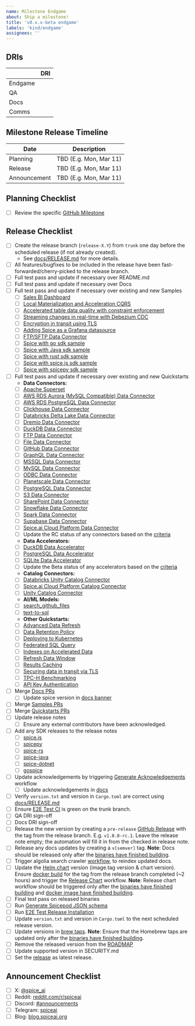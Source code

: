 ```yaml
---
name: Milestone Endgame
about: Ship a milestone!
title: 'v0.x.x-beta endgame'
labels: 'kind/endgame'
assignees: ''
---
```


## DRIs

|         | DRI |
| ------- | --- |
| Endgame |     |
| QA      |     |
| Docs    |     |
| Comms   |     |

## Milestone Release Timeline

| Date         | Description            |
| ------------ | ---------------------- |
| Planning     | TBD (E.g. Mon, Mar 11) |
| Release      | TBD (E.g. Mon, Mar 11) |
| Announcement | TBD (E.g. Mon, Mar 11) |

## Planning Checklist

- [ ] Review the specific [GitHub Milestone](https://github.com/spiceai/spiceai/milestones)

## Release Checklist

- [ ] Create the release branch (`release-X.Y`) from `trunk` one day before the scheduled release (if not already created).
  - See [docs/RELEASE.md](https://github.com/spiceai/spiceai/blob/trunk/docs/RELEASE.md) for more details.
- [ ] All features/bugfixes to be included in the release have been fast-forwarded/cherry-picked to the release branch.
- [ ] Full test pass and update if necessary over README.md
- [ ] Full test pass and update if necessary over Docs
- [ ] Full test pass and update if necessary over existing and new Samples
  - [ ] [Sales BI Dashboard](https://github.com/spiceai/samples/blob/trunk/sales-bi/README.md)
  - [ ] [Local Materialization and Acceleration CQRS](https://github.com/spiceai/samples/blob/trunk/acceleration/README.md)
  - [ ] [Accelerated table data quality with constraint enforcement](https://github.com/spiceai/samples/blob/trunk/constraints/README.md)
  - [ ] [Streaming changes in real-time with Debezium CDC](https://github.com/spiceai/samples/blob/trunk/cdc-debezium/README.md)
  - [ ] [Encryption in transit using TLS](https://github.com/spiceai/samples/blob/trunk/tls/README.md)
  - [ ] [Adding Spice as a Grafana datasource](https://github.com/spiceai/samples/blob/trunk/grafana-datasource/README.md)
  - [ ] [FTP/SFTP Data Connector](https://github.com/spiceai/samples/blob/trunk/ftp/README.md)
  - [ ] [Spice with go sdk sample](https://github.com/spiceai/samples/blob/trunk/client-sdk/gospice-sdk-sample/README.md)
  - [ ] [Spice with Java sdk sample](https://github.com/spiceai/samples/blob/trunk/client-sdk/spice-java-sdk-sample/README.md)
  - [ ] [Spice with rust sdk sample](https://github.com/spiceai/samples/blob/trunk/client-sdk/spice-rs-sdk-sample/README.md)
  - [ ] [Spice with spice.js sdk sample](https://github.com/spiceai/samples/blob/trunk/client-sdk/spice.js-sdk-sample/README.md)
  - [ ] [Spice with spicepy sdk sample](https://github.com/spiceai/samples/blob/trunk/client-sdk/spicepy-sdk-sample/README.md)
- [ ] Full test pass and update if necessary over existing and new Quickstarts
  - **Data Connectors:**
  - [ ] [Apache Superset](https://github.com/spiceai/quickstarts/blob/trunk/superset/README.md)
  - [ ] [AWS RDS Aurora (MySQL Compatible) Data Connector](https://github.com/spiceai/quickstarts/blob/trunk/rds-aurora-mysql/README.md)
  - [ ] [AWS RDS PostgreSQL Data Connector](https://github.com/spiceai/quickstarts/blob/trunk/rds-postgresql/README.md)
  - [ ] [Clickhouse Data Connector](https://github.com/spiceai/quickstarts/blob/trunk/clickhouse/README.md)
  - [ ] [Databricks Delta Lake Data Connector](https://github.com/spiceai/quickstarts/blob/trunk/databricks/README.md)
  - [ ] [Dremio Data Connector](https://github.com/spiceai/quickstarts/blob/trunk/dremio/README.md)
  - [ ] [DuckDB Data Connector](https://github.com/spiceai/quickstarts/blob/trunk/duckdb/connector/README.md)
  - [ ] [FTP Data Connector](https://github.com/spiceai/quickstarts/blob/trunk/ftp/README.md)
  - [ ] [File Data Connector](https://github.com/spiceai/quickstarts/blob/trunk/file/README.md)
  - [ ] [GitHub Data Connector](https://github.com/spiceai/quickstarts/blob/trunk/github/README.md)
  - [ ] [GraphQL Data Connector](https://github.com/spiceai/quickstarts/blob/trunk/graphql/README.md)
  - [ ] [MSSQL Data Connector](https://github.com/spiceai/quickstarts/blob/trunk/mssql/README.md)
  - [ ] [MySQL Data Connector](https://github.com/spiceai/quickstarts/blob/trunk/mysql/README.md)
  - [ ] [ODBC Data Connector](https://github.com/spiceai/quickstarts/blob/trunk/odbc/README.md)
  - [ ] [Planetscale Data Connector](https://github.com/spiceai/quickstarts/blob/trunk/planetscale/README.md)
  - [ ] [PostgreSQL Data Connector](https://github.com/spiceai/quickstarts/blob/trunk/postgres/connector/README.md)
  - [ ] [S3 Data Connector](https://github.com/spiceai/quickstarts/blob/trunk/s3/README.md)
  - [ ] [SharePoint Data Connector](https://github.com/spiceai/quickstarts/blob/trunk/sharepoint/README.md)
  - [ ] [Snowflake Data Connector](https://github.com/spiceai/quickstarts/blob/trunk/snowflake/README.md)
  - [ ] [Spark Data Connector](https://github.com/spiceai/quickstarts/blob/trunk/spark/README.md)
  - [ ] [Supabase Data Connector](https://github.com/spiceai/quickstarts/blob/trunk/supabase/README.md)
  - [ ] [Spice.ai Cloud Platform Data Connector](https://github.com/spiceai/quickstarts/blob/trunk/spiceai/README.md)
  - [ ] Update the RC status of any connectors based on the [criteria](/docs/criteria/connectors/rc.md)
  - **Data Accelerators:**
  - [ ] [DuckDB Data Accelerator](https://github.com/spiceai/quickstarts/blob/trunk/duckdb/accelerator/README.md)
  - [ ] [PostgreSQL Data Accelerator](https://github.com/spiceai/quickstarts/blob/trunk/postgres/accelerator/README.md)
  - [ ] [SQLite Data Accelerator](https://github.com/spiceai/quickstarts/blob/trunk/sqlite/accelerator/README.md)
  - [ ] Update the Beta status of any accelerators based on the [criteria](/docs/criteria/accelerators/beta.md)
  - **Catalog Connectors:**
  - [ ] [Databricks Unity Catalog Connector](https://github.com/spiceai/quickstarts/blob/trunk/catalogs/databricks/README.md)
  - [ ] [Spice.ai Cloud Platform Catalog Connector](https://github.com/spiceai/quickstarts/blob/trunk/catalogs/spiceai/README.md)
  - [ ] [Unity Catalog Connector](https://github.com/spiceai/quickstarts/blob/trunk/catalogs/unity_catalog/README.md)
  - **AI/ML Models:**
  - [ ] [search_github_files](https://github.com/spiceai/quickstarts/tree/trunk/search_github_files)
  - [ ] [text-to-sql](https://github.com/spiceai/quickstarts/tree/trunk/text-to-sql)
  - **Other Quickstarts:**
  - [ ] [Advanced Data Refresh](https://github.com/spiceai/quickstarts/blob/trunk/acceleration/data-refresh/README.md)
  - [ ] [Data Retention Policy](https://github.com/spiceai/quickstarts/blob/trunk/retention/README.md)
  - [ ] [Deploying to Kubernetes](https://github.com/spiceai/quickstarts/blob/trunk/kubernetes/README.md)
  - [ ] [Federated SQL Query](https://github.com/spiceai/quickstarts/blob/trunk/federation/README.md)
  - [ ] [Indexes on Accelerated Data](https://github.com/spiceai/quickstarts/blob/trunk/acceleration/indexes/README.md)
  - [ ] [Refresh Data Window](https://github.com/spiceai/quickstarts/blob/trunk/refresh-data-window/README.md)
  - [ ] [Results Caching](https://github.com/spiceai/quickstarts/blob/trunk/caching/README.md)
  - [ ] [Securing data in transit via TLS](https://github.com/spiceai/quickstarts/blob/trunk/tls/README.md)
  - [ ] [TPC-H Benchmarking](https://github.com/spiceai/quickstarts/blob/trunk/tpc-h/README.md)
  - [ ] [API Key Authentication](https://github.com/spiceai/quickstarts/blob/trunk/api_key/README.md)
- [ ] Merge [Docs PRs](https://github.com/spiceai/docs/pulls)
  - [ ] Update spice version in [docs banner](https://github.com/spiceai/docs/blob/trunk/spiceaidocs/docusaurus.config.ts#L60)
- [ ] Merge [Samples PRs](https://github.com/spiceai/samples/pulls)
- [ ] Merge [Quickstarts PRs](https://github.com/spiceai/quickstarts/pulls)
- [ ] Update release notes
  - [ ] Ensure any external contributors have been acknowledged.
- [ ] Add any SDK releases to the release notes
  - [ ] [spice.js](https://github.com/spiceai/spice.js/releases)
  - [ ] [spicepy](https://github.com/spiceai/spicepy/releases)
  - [ ] [spice-rs](https://github.com/spiceai/spice-rs/releases)
  - [ ] [spice-java](https://github.com/spiceai/spice-java/releases)
  - [ ] [spice-dotnet](https://github.com/spiceai/spice-dotnet/releases)
  - [ ] [gospice](https://github.com/spiceai/gospice/releases)
- [ ] Update acknowledgements by triggering [Generate Acknowledgements](https://github.com/spiceai/spiceai/actions/workflows/generate_acknowledgements.yml) workflow
  - [ ] Update acknowledgements in [docs](https://github.com/spiceai/docs/blob/trunk/spiceaidocs/docs/acknowledgements/index.md)
- [ ] Verify `version.txt` and version in `Cargo.toml` are correct using [docs/RELEASE.md](https://github.com/spiceai/spiceai/blob/trunk/docs/RELEASE.md#version-update)
- [ ] Ensure [E2E Test CI](https://github.com/spiceai/spiceai/actions/workflows/e2e_test_ci.yml) is green on the trunk branch.
- [ ] QA DRI sign-off
- [ ] Docs DRI sign-off
- [ ] Release the new version by creating a `pre-release` [GitHub Release](https://github.com/spiceai/spiceai/releases/new) with the tag from the release branch. E.g. `v1.0.0-rc.1`. Leave the release note empty; the automation will fill it in from the checked in release note.
- [ ] Release any docs updates by creating a `v[semver]` tag.
      **Note**: Docs should be released only after the [binaries have finished building](https://github.com/spiceai/spiceai/actions/workflows/build_and_release.yml).
- [ ] Trigger algolia search crawler [workflow](https://github.com/spiceai/docs/actions/workflows/trigger_search_reindex.yml), to reindex updated docs.
- [ ] Update the [Helm chart](https://github.com/spiceai/spiceai/blob/trunk/deploy/chart) version (image.tag version & chart version). Ensure [docker build](https://github.com/spiceai/spiceai/actions/workflows/spiced_docker.yml) for the tag from the release branch completed (~2 hours) and trigger the [Release Chart](https://github.com/spiceai/helm-charts/actions/workflows/release.yml) workflow.
      **Note**: Release chart workflow should be triggered only after the [binaries have finished building](https://github.com/spiceai/spiceai/actions/workflows/build_and_release.yml) and [docker image have finished building](https://github.com/spiceai/spiceai/actions/workflows/spiced_docker.yml).
- [ ] Final test pass on released binaries
- [ ] Run [Generate Spicepod JSON schema](https://github.com/spiceai/spiceai/actions/workflows/generate_json_schema.yml)
- [ ] Run [E2E Test Release Installation](https://github.com/spiceai/spiceai/actions/workflows/e2e_test_release_install.yml)
- [ ] Update `version.txt` and version in `Cargo.toml` to the next scheduled release version.
- [ ] Update versions in [brew taps](https://github.com/spiceai/homebrew-spiceai).
      **Note**: Ensure that the Homebrew taps are updated only after the [binaries have finished building](https://github.com/spiceai/spiceai/actions/workflows/build_and_release.yml).
- [ ] Remove the released version from the [ROADMAP](https://github.com/spiceai/spiceai/blob/trunk/docs/ROADMAP.md)
- [ ] Update supported version in SECURITY.md
- [ ] Set the [release](https://github.com/spiceai/spiceai/releases) as latest release.

## Announcement Checklist

- [ ] X: [@spice_ai](https://twitter.com/spice_ai)
- [ ] Reddit: [reddit.com/r/spiceai](https://reddit.com/r/spiceai)
- [ ] Discord: [#announcements](https://discord.gg/zv8ahzZVpf)
- [ ] Telegram: [spiceai](https://t.me/spiceai)
- [ ] Blog: [blog.spiceai.org](https://blog.spiceai.org)
